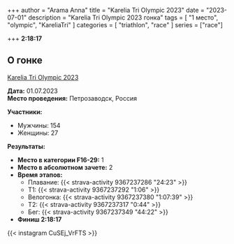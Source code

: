 +++
author = "Arama Anna"
title = "Karelia Tri Olympic 2023"
date = "2023-07-01"
description = "Karelia Tri Olympic 2023 гонка"
tags = [
    "1 место",
    "olympic",
    "KareliaTri"
]
categories = [
    "triathlon",
    "race"
]
series = ["race"]


+++
**2:18:17**



<!--more-->

## О гонке

[Karelia Tri Olympic 2023](https://tristats.ru/RUS/profile/nobrand/karelia-tri/olympic/2023)

**Дата:** 01.07.2023  
**Место проведения:** Петрозаводск, Россия  

**Участники:**  
- Мужчины: 154  
- Женщины: 27  

**Результаты:**  
- **Место в категории F16-29:** 1  
- **Место в абсолютном зачете:** 2  
- **Время этапов:**  
  - Плавание: {{< strava-activity 9367237286 "24:23" >}}
  - Т1:  {{< strava-activity 9367237292 "1:06" >}}
  - Велогонка: {{< strava-activity 9367237380 "1:07:39" >}}  
  - Т2: {{< strava-activity 9367237317 "0:44" >}}  
  - Бег: {{< strava-activity 9367237349 "44:22" >}}
- **Финиш 2:18:17**

{{< instagram CuSEj_VrFTS >}}

